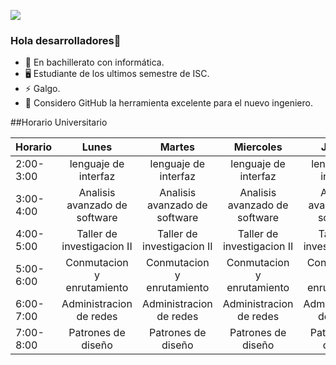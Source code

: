 ![](https://i.ibb.co/ScxqTM0/cooltext391591404532596.png)

### Hola desarrolladores👋


- 🔭 En bachillerato con informática.
- 🖥 Estudiante de los ultimos semestre de ISC.
- ⚡ Galgo.
- 🤔 Considero GitHub la herramienta excelente para el nuevo ingeniero.

##Horario Universitario

| Horario 	|Lunes                        |Martes                       |Miercoles                    |Jueves                       |Viernes                      |
|----------	|:---------------------------:|:---------------------------:|:---------------------------:|:---------------------------:|:---------------------------:|
|2:00-3:00  |lenguaje de interfaz         |lenguaje de interfaz         |lenguaje de interfaz         |lenguaje de interfaz         |lenguaje de interfaz         |
|3:00-4:00  |Analisis avanzado de software|Analisis avanzado de software|Analisis avanzado de software|Analisis avanzado de software|Analisis avanzado de software|
|4:00-5:00  |Taller de investigacion II   |Taller de investigacion II   |Taller de investigacion II   |Taller de investigacion II   |Taller de investigacion II   | 
|5:00-6:00  |Conmutacion y enrutamiento 	|Conmutacion y enrutamiento 	|Conmutacion y enrutamiento 	|Conmutacion y enrutamiento 	|Conmutacion y enrutamiento 	|
|6:00-7:00  |Administracion de redes    	|Administracion de redes    	|Administracion de redes    	|Administracion de redes    	|Administracion de redes    	|
|7:00-8:00  |Patrones de diseño          	|Patrones de diseño          	|Patrones de diseño          	|Patrones de diseño          	|Patrones de diseño          	|


<!--
**4DownPortu/4DownPortu** is a ✨ _special_ ✨ repository because its `README.md` (this file) appears on your GitHub profile.

Here are some ideas to get you started:

- 🔭 I’m currently working on ...
- 🌱 I’m currently learning ...
- 👯 I’m looking to collaborate on ...
- 🤔 I’m looking for help with ...
- 💬 Ask me about ...
- 📫 How to reach me: ...
- 😄 Pronouns: ...
- ⚡ Fun fact: ...
-->
